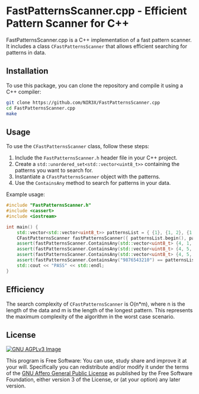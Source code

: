 # FastPatternsScanner.cpp - Efficient Pattern Scanner for C++

FastPatternsScanner.cpp is a C++ implementation of a fast pattern scanner. It includes a class `CFastPatternsScanner` that allows efficient searching for patterns in data.

## Installation

To use this package, you can clone the repository and compile it using a C++ compiler:

```bash
git clone https://github.com/NIR3X/FastPatternsScanner.cpp
cd FastPatternsScanner.cpp
make
```

## Usage

To use the `CFastPatternsScanner` class, follow these steps:

1. Include the `FastPatternsScanner.h` header file in your C++ project.
2. Create a `std::unordered_set<std::vector<uint8_t>>` containing the patterns you want to search for.
3. Instantiate a `CFastPatternsScanner` object with the patterns.
4. Use the `ContainsAny` method to search for patterns in your data.

Example usage:

```cpp
#include "FastPatternsScanner.h"
#include <cassert>
#include <iostream>

int main() {
	std::vector<std::vector<uint8_t>> patternsList = { {1}, {1, 2}, {1, 2, 3}, {48} };
	CFastPatternsScanner fastPatternsScanner({ patternsList.begin(), patternsList.end() });
	assert(fastPatternsScanner.ContainsAny(std::vector<uint8_t> {4, 1, 5, 6, 7}) == patternsList[0]);
	assert(fastPatternsScanner.ContainsAny(std::vector<uint8_t> {4, 5, 1, 2, 6}) == patternsList[1]);
	assert(fastPatternsScanner.ContainsAny(std::vector<uint8_t> {4, 5, 1, 2, 3}) == patternsList[2]);
	assert(fastPatternsScanner.ContainsAny("9876543210") == patternsList[3]);
	std::cout << "PASS" << std::endl;
}
```

## Efficiency

The search complexity of `CFastPatternsScanner` is O(n*m), where n is the length of the data and m is the length of the longest pattern. This represents the maximum complexity of the algorithm in the worst case scenario.

## License
[![GNU AGPLv3 Image](https://www.gnu.org/graphics/agplv3-155x51.png)](https://www.gnu.org/licenses/agpl-3.0.html)  

This program is Free Software: You can use, study share and improve it at your
will. Specifically you can redistribute and/or modify it under the terms of the
[GNU Affero General Public License](https://www.gnu.org/licenses/agpl-3.0.html) as
published by the Free Software Foundation, either version 3 of the License, or
(at your option) any later version.
